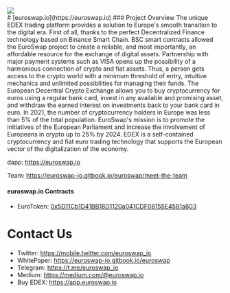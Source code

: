 <img src="https://euroswap.io/images/euro2.jpeg" align="center"> 
<br />
# [euroswap.io](https://euroswap.io)
### Project Overview
The unique EDEX trading platform provides a solution to Europe's smooth transition to the digital era. First of all, thanks to the perfect Decentralized Finance technology based on Binance Smart Chain. BSC smart contracts allowed the EuroSwap project to create a reliable, and most importantly, an affordable resource for the exchange of digital assets.
Partnership with major payment systems such as VISA opens up the possibility of a harmonious connection of crypto and fiat assets. Thus, a person gets access to the crypto world with a minimum threshold of entry, intuitive mechanics and unlimited possibilities for managing their funds.
The European Decentral Crypto Exchange allows you to buy cryptocurrency for euros using a regular bank card, invest in any available and promising asset, and withdraw the earned interest on investments back to your bank card in euro.
In 2021, the number of cryptocurrency holders in Europe was less than 5% of the total population. EuroSwap's mission is to promote the initiatives of the European Parliament and increase the involvement of Europeans in crypto up to 25% by 2024. EDEX is a self-contained cryptocurrency and fiat euro trading technology that supports the European vector of the digitalization of the economy.


dapp: https://euroswap.io


Team: https://euroswap-io.gitbook.io/euroswap/meet-the-team

#### euroswap.io Contracts
- EuroToken: [0x5D11Cb1D41BB18D1120a041CDF08155E4581a603](https://bscscan.com/address/0x5D11Cb1D41BB18D1120a041CDF08155E4581a603)

# Contact Us
- Twitter:    https://mobile.twitter.com/euroswap_io
- WhitePaper: https://euroswap-io.gitbook.io/euroswap
- Telegram:   https://t.me/euroswap_io
- Medium:     https://medium.com/@euroswap.io
- Buy EDEX:   https://app.euroswap.io
